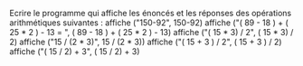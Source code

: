 Ecrire le programme qui affiche les énoncés et les réponses des opérations arithmétiques suivantes :
      affiche ("150-92", 150-92)
      affiche ("( 89 - 18 ) + ( 25 * 2 ) - 13 = ", ( 89 - 18 ) + ( 25 * 2 ) - 13)
      affiche ("( 15 * 3) / 2", ( 15 * 3) / 2)
      affiche ("15 / (2 * 3)", 15 / (2 * 3))
      affiche ("( 15 + 3 ) / 2", ( 15 + 3 ) / 2)
      affiche ("( 15 / 2) + 3", ( 15 / 2) + 3)